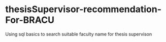 # thesisSupervisor-recommendation-For-BRACU
Using sql basics to search suitable faculty name for thesis supervison

